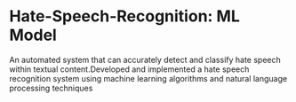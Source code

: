 # Hate-Speech-Recognition: ML Model
An automated system that can accurately detect and classify hate speech within textual content.Developed and implemented a hate speech recognition system using machine learning algorithms and natural language processing techniques
